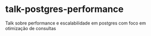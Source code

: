 # talk-postgres-performance
Talk sobre performance e escalabilidade em postgres com foco em otimização de consultas
